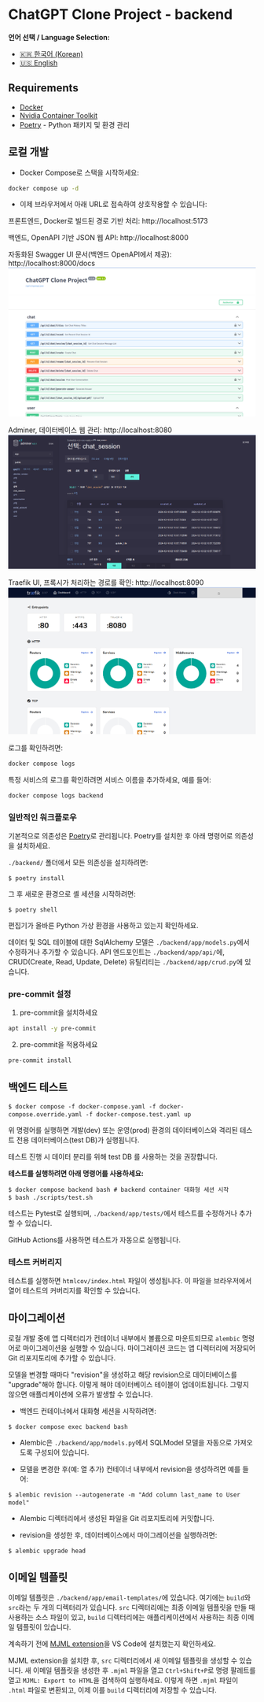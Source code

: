 # ChatGPT Clone Project - backend

**언어 선택 / Language Selection:**

- [🇰🇷 한국어 (Korean)](readme.ko.md)
- [🇺🇸 English](readme.md)

## Requirements

* [Docker](https://www.docker.com/)
* [Nvidia Container Toolkit](https://docs.nvidia.com/datacenter/cloud-native/container-toolkit/latest/install-guide.html)
* [Poetry](https://python-poetry.org/) - Python 패키지 및 환경 관리

## 로컬 개발

* Docker Compose로 스택을 시작하세요:

```bash
docker compose up -d
```

* 이제 브라우저에서 아래 URL로 접속하여 상호작용할 수 있습니다:

프론트엔드, Docker로 빌드된 경로 기반 처리: http://localhost:5173

백엔드, OpenAPI 기반 JSON 웹 API: http://localhost:8000

자동화된 Swagger UI 문서(백엔드 OpenAPI에서 제공): http://localhost:8000/docs
[![API docs](../imgs/swagger.png)](https://github.com/limJhyeok/ChatGPT-Clone)

Adminer, 데이터베이스 웹 관리: http://localhost:8080
[![API docs](../imgs/adminer.png)](https://github.com/limJhyeok/ChatGPT-Clone)

Traefik UI, 프록시가 처리하는 경로를 확인: http://localhost:8090
[![API docs](../imgs/traefik.png)](https://github.com/limJhyeok/ChatGPT-Clone)

로그를 확인하려면:

```bash
docker compose logs
```

특정 서비스의 로그를 확인하려면 서비스 이름을 추가하세요, 예를 들어:

```bash
docker compose logs backend
```

### 일반적인 워크플로우

기본적으로 의존성은 [Poetry](https://python-poetry.org/)로 관리됩니다. Poetry를 설치한 후 아래 명령어로 의존성을 설치하세요.

`./backend/` 폴더에서 모든 의존성을 설치하려면:

```console
$ poetry install
```

그 후 새로운 환경으로 셸 세션을 시작하려면:

```console
$ poetry shell
```

편집기가 올바른 Python 가상 환경을 사용하고 있는지 확인하세요.

데이터 및 SQL 테이블에 대한 SqlAlchemy 모델은 `./backend/app/models.py`에서 수정하거나 추가할 수 있습니다. API 엔드포인트는 `./backend/app/api/`에, CRUD(Create, Read, Update, Delete) 유틸리티는 `./backend/app/crud.py`에 있습니다.

### pre-commit 설정
1. pre-commit을 설치하세요
```bash
apt install -y pre-commit
```
2. pre-commit을 적용하세요
```bash
pre-commit install
```

## 백엔드 테스트

``` console
$ docker compose -f docker-compose.yaml -f docker-compose.override.yaml -f docker-compose.test.yaml up
```
위 명령어를 실행하면 개발(dev) 또는 운영(prod) 환경의 데이터베이스와 격리된 테스트 전용 데이터베이스(test DB)가 실행됩니다.

테스트 진행 시 데이터 분리를 위해 test DB 를 사용하는 것을 권장합니다.

**테스트를 실행하려면 아래 명령어를 사용하세요:**
```console
$ docker compose backend bash # backend container 대화형 세션 시작
$ bash ./scripts/test.sh
```

테스트는 Pytest로 실행되며, `./backend/app/tests/`에서 테스트를 수정하거나 추가할 수 있습니다.

GitHub Actions를 사용하면 테스트가 자동으로 실행됩니다.

### 테스트 커버리지

테스트를 실행하면 `htmlcov/index.html` 파일이 생성됩니다. 이 파일을 브라우저에서 열어 테스트의 커버리지를 확인할 수 있습니다.

## 마이그레이션

로컬 개발 중에 앱 디렉터리가 컨테이너 내부에서 볼륨으로 마운트되므로 `alembic` 명령어로 마이그레이션을 실행할 수 있습니다. 마이그레이션 코드는 앱 디렉터리에 저장되어 Git 리포지토리에 추가할 수 있습니다.

모델을 변경할 때마다 "revision"을 생성하고 해당 revision으로 데이터베이스를 "upgrade"해야 합니다. 이렇게 해야 데이터베이스 테이블이 업데이트됩니다. 그렇지 않으면 애플리케이션에 오류가 발생할 수 있습니다.

* 백엔드 컨테이너에서 대화형 세션을 시작하려면:

```console
$ docker compose exec backend bash
```

* Alembic은 `./backend/app/models.py`에서 SQLModel 모델을 자동으로 가져오도록 구성되어 있습니다.

* 모델을 변경한 후(예: 열 추가) 컨테이너 내부에서 revision을 생성하려면 예를 들어:

```console
$ alembic revision --autogenerate -m "Add column last_name to User model"
```

* Alembic 디렉터리에서 생성된 파일을 Git 리포지토리에 커밋합니다.

* revision을 생성한 후, 데이터베이스에서 마이그레이션을 실행하려면:

```console
$ alembic upgrade head
```

## 이메일 템플릿

이메일 템플릿은 `./backend/app/email-templates/`에 있습니다. 여기에는 `build`와 `src`라는 두 개의 디렉터리가 있습니다. `src` 디렉터리에는 최종 이메일 템플릿을 만들 때 사용하는 소스 파일이 있고, `build` 디렉터리에는 애플리케이션에서 사용하는 최종 이메일 템플릿이 있습니다.

계속하기 전에 [MJML extension](https://marketplace.visualstudio.com/items?itemName=attilabuti.vscode-mjml)을 VS Code에 설치했는지 확인하세요.

MJML extension을 설치한 후, `src` 디렉터리에서 새 이메일 템플릿을 생성할 수 있습니다. 새 이메일 템플릿을 생성한 후 `.mjml` 파일을 열고 `Ctrl+Shift+P`로 명령 팔레트를 열고 `MJML: Export to HTML`을 검색하여 실행하세요. 이렇게 하면 `.mjml` 파일이 `.html` 파일로 변환되고, 이제 이를 `build` 디렉터리에 저장할 수 있습니다.
